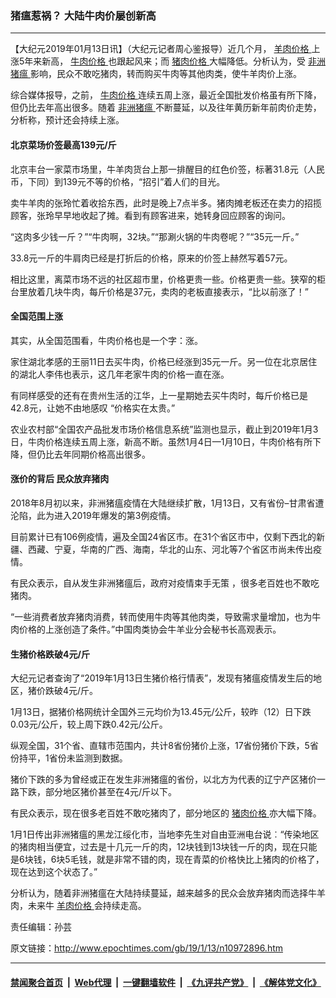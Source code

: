 ### 猪瘟惹祸？ 大陆牛肉价屡创新高
------------------------

<p>
 【大纪元2019年01月13日讯】（大纪元记者周心鉴报导）近几个月，
 <a href="http://www.epochtimes.com/gb/tag/%E7%BE%8A%E8%82%89%E4%BB%B7%E6%A0%BC.html">
  羊肉价格
 </a>
 上涨5年来新高，
 <a href="http://www.epochtimes.com/gb/tag/%E7%89%9B%E8%82%89%E4%BB%B7%E6%A0%BC.html">
  牛肉价格
 </a>
 也跟起风来；而
 <a href="http://www.epochtimes.com/gb/tag/%E7%8C%AA%E8%82%89%E4%BB%B7%E6%A0%BC.html">
  猪肉价格
 </a>
 大幅降低。分析认为，受
 <a href="http://www.epochtimes.com/gb/tag/%E9%9D%9E%E6%B4%B2%E7%8C%AA%E7%98%9F.html">
  非洲猪瘟
 </a>
 影响，民众不敢吃猪肉，转而购买牛肉等其他肉类，使牛羊肉价上涨。
</p>
<p>
 综合媒体报导，之前，
 <a href="http://www.epochtimes.com/gb/tag/%E7%89%9B%E8%82%89%E4%BB%B7%E6%A0%BC.html">
  牛肉价格
 </a>
 连续五周上涨，最近全国批发价格虽有所下降，但仍比去年高出很多。随着
 <a href="http://www.epochtimes.com/gb/tag/%E9%9D%9E%E6%B4%B2%E7%8C%AA%E7%98%9F.html">
  非洲猪瘟
 </a>
 不断蔓延，以及往年黄历新年前肉价走势，分析称，预计还会持续上涨。
</p>
<h4>
 北京菜场价签最高139元/斤
</h4>
<p>
 北京丰台一家菜市场里，牛羊肉货台上那一排醒目的红色价签，标著31.8元（人民币，下同）到139元不等的价格，“招引”着人们的目光。
</p>
<p>
 卖牛羊肉的张玲忙着收拾东西，此时是晚上7点半多。猪肉摊老板还在卖力的招揽顾客，张玲早早地收起了摊。看到有顾客进来，她转身回应顾客的询问。
</p>
<p>
 “这肉多少钱一斤？”“牛肉啊，32块。”“那涮火锅的牛肉卷呢？”“35元一斤。”
</p>
<p>
 33.8元一斤的牛肩肉已经是打折后的价格，原来的价签上赫然写着57元。
</p>
<p>
 相比这里，离菜市场不远的社区超市里，价格更贵一些。价格更贵一些。狭窄的柜台里放着几块牛肉，每斤价格是37元，卖肉的老板直接表示，“比以前涨了！”
</p>
<h4>
 全国范围上涨
</h4>
<p>
 其实，从全国范围看，牛肉价格也是一个字：涨。
</p>
<p>
 家住湖北孝感的王丽11日去买牛肉，价格已经涨到35元一斤。另一位在北京居住的湖北人李伟也表示，这几年老家牛肉的价格一直在涨。
</p>
<p>
 有同样感受的还有在贵州生活的江华，上一星期她去买牛肉时，每斤价格已是42.8元，让她不由地感叹 “价格实在太贵。”
</p>
<p>
 农业农村部“全国农产品批发市场价格信息系统”监测也显示，截止到2019年1月3日，牛肉价格连续五周上涨，新高不断。虽然1月4日—1月10日，牛肉价格有所下降，但仍比去年同期价格高出很多。
</p>
<h4>
 涨价的背后 民众放弃猪肉
</h4>
<p>
 2018年8月初以来，非洲猪瘟疫情在大陆继续扩散，1月13日，又有省份–甘肃省遭沦陷，此为进入2019年爆发的第3例疫情。
</p>
<p>
 目前累计已有106例疫情，遍及全国24省区市。在31个省区市中，仅剩下西北的新疆、西藏、宁夏，华南的广西、海南，华北的山东、河北等7个省区市尚未传出疫情。
</p>
<p>
 有民众表示，自从发生非洲猪瘟后，政府对疫情束手无策 ，很多老百姓也不敢吃猪肉。
</p>
<p>
 “一些消费者放弃猪肉消费，转而使用牛肉等其他肉类，导致需求量增加，也为牛肉价格的上涨创造了条件。”中国肉类协会牛羊业分会秘书长高观表示。
</p>
<h4>
 生猪价格跌破4元/斤
</h4>
<p>
 大纪元记者查询了“2019年1月13日生猪价格行情表”，发现有猪瘟疫情发生后的地区，猪价跌破4元/斤。
</p>
<p>
 1月13日，据猪价格网统计全国外三元均价为13.45元/公斤，较昨（12）日下跌0.03元/公斤，较上周下跌0.42元/公斤。
</p>
<p>
 纵观全国，31个省、直辖市范围内，共计8省份猪价上涨，17省份猪价下跌，5省份持平，1省份未监测到数据。
</p>
<p>
 猪价下跌的多为曾经或正在发生非洲猪瘟的省份，以北方为代表的辽宁产区猪价一路下跌，部分地区猪价甚至在4元/斤以下。
</p>
<p>
 有民众表示，现在很多老百姓不敢吃猪肉了，部分地区的
 <a href="http://www.epochtimes.com/gb/tag/%E7%8C%AA%E8%82%89%E4%BB%B7%E6%A0%BC.html">
  猪肉价格
 </a>
 亦大幅下降。
</p>
<p>
 1月1日传出非洲猪瘟的黑龙江绥化市，当地李先生对自由亚洲电台说︰“传染地区的猪肉相当便宜，过去是十几元一斤的肉，12块钱到13块钱一斤的肉，现在只能是6块钱，6块5毛钱，就是非常不错的肉，现在青菜的价格快比上猪肉的价格了，现在达到这个状态了。”
</p>
<p>
 分析认为，随着非洲猪瘟在大陆持续蔓延，越来越多的民众会放弃猪肉而选择牛羊肉，未来牛
 <a href="http://www.epochtimes.com/gb/tag/%E7%BE%8A%E8%82%89%E4%BB%B7%E6%A0%BC.html">
  羊肉价格
 </a>
 会持续走高。
</p>
<p>
 责任编辑：孙芸
</p>

原文链接：http://www.epochtimes.com/gb/19/1/13/n10972896.htm


------------------------
#### [禁闻聚合首页](https://github.com/gfw-breaker/banned-news/blob/master/README.md) &nbsp;|&nbsp; [Web代理](https://github.com/gfw-breaker/open-proxy/blob/master/README.md) &nbsp;|&nbsp; [一键翻墙软件](https://github.com/gfw-breaker/nogfw/blob/master/README.md) &nbsp;|&nbsp; [《九评共产党》](https://github.com/gfw-breaker/9ping.md/blob/master/README.md#九评之一评共产党是什么) &nbsp;|&nbsp; [《解体党文化》](https://github.com/gfw-breaker/jtdwh.md/blob/master/README.md#绪论)